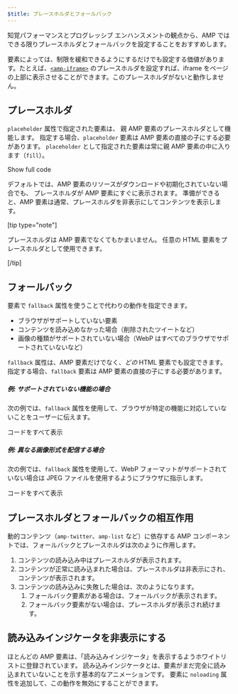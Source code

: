 ```yaml
---
$title: プレースホルダとフォールバック
---
```


知覚パフォーマンスとプログレッシブ エンハンスメントの観点から、AMP ではできる限りプレースホルダとフォールバックを設定することをおすすめします。

要素によっては、制限を緩和できるようにするだけでも設定する価値があります。たとえば、[`<amp-iframe>`](/ja/docs/reference/components/amp-iframe.html#iframe-with-placeholder) のプレースホルダを設定すれば、iframe をページの上部に表示させることができます。このプレースホルダがないと動作しません。

## プレースホルダ

`placeholder` 属性で指定された要素は、
親 AMP 要素のプレースホルダとして機能します。
指定する場合、`placeholder` 要素は AMP 要素の直接の子にする必要があります。
`placeholder` として指定された要素は常に親 AMP 要素の中に入ります（`fill`）。

<!--embedded amp-anim responsive example -->
<div>
<amp-iframe height="253"
            layout="fixed-height"
            sandbox="allow-scripts allow-forms allow-same-origin"
            resizable
            src="https://ampproject-b5f4c.firebaseapp.com/examples/ampanim.responsive.embed.html">
  <div overflow tabindex="0" role="button" aria-label="Show more">Show full code</div>
  <div placeholder></div> 
</amp-iframe> 
</div>

デフォルトでは、AMP 要素のリソースがダウンロードや初期化されていない場合でも、
プレースホルダが AMP 要素にすぐに表示されます。
準備ができると、AMP 要素は通常、プレースホルダを非表示にしてコンテンツを表示します。

[tip type="note"]

プレースホルダは AMP 要素でなくてもかまいません。
任意の HTML 要素をプレースホルダとして使用できます。

[/tip]

## フォールバック

要素で `fallback` 属性を使うことで代わりの動作を指定できます。

* ブラウザがサポートしていない要素
* コンテンツを読み込めなかった場合（削除されたツイートなど）
* 画像の種類がサポートされていない場合（WebP はすべてのブラウザでサポートされていないなど）

`fallback` 属性は、AMP 要素だけでなく、*どの* HTML 要素でも設定できます。指定する場合、`fallback` 要素は AMP 要素の直接の子にする必要があります。

##### 例: サポートされていない機能の場合

次の例では、`fallback` 属性を使用して、ブラウザが特定の機能に対応していないことをユーザーに伝えます。

<!--embedded video example  -->
<div>
<amp-iframe height="234"
            layout="fixed-height"
            sandbox="allow-scripts allow-forms allow-same-origin"
            resizable
            src="https://ampproject-b5f4c.firebaseapp.com/examples/ampvideo.fallback.embed.html">
  <div overflow tabindex="0" role="button" aria-label="さらに表示">コードをすべて表示</div>
  <div placeholder></div> 
</amp-iframe> 
</div>

##### 例: 異なる画像形式を配信する場合

次の例では、`fallback` 属性を使用して、WebP フォーマットがサポートされていない場合は JPEG ファイルを使用するようにブラウザに指示します。

<div>
<amp-iframe height=309 layout=fixed-height sandbox="allow-scripts allow-forms allow-same-origin" resizable src="https://ampproject-b5f4c.firebaseapp.com/examples/responsive.webp.embed.html"><div overflow tabindex=0 role=button aria-label="さらに表示">コードをすべて表示</div><div placeholder></div></amp-iframe></div>

## プレースホルダとフォールバックの相互作用

動的コンテンツ（`amp-twitter`、`amp-list` など）に依存する AMP コンポーネントでは、フォールバックとプレースホルダは次のように作用します。

<ol>
  <li>コンテンツの読み込み中はプレースホルダが表示されます。</li>
  <li>コンテンツが正常に読み込まれた場合は、プレースホルダは非表示にされ、コンテンツが表示されます。</li>
  <li>コンテンツの読み込みに失敗した場合は、次のようになります。
    <ol>
      <li>フォールバック要素がある場合は、フォールバックが表示されます。</li>
      <li>フォールバック要素がない場合は、プレースホルダが表示され続けます。</li>
    </ol>
  </li>
</ol>

## 読み込みインジケータを非表示にする

ほとんどの AMP 要素は、「読み込みインジケータ」を表示するようホワイトリストに登録されています。
読み込みインジケータとは、要素がまだ完全に読み込まれていないことを示す基本的なアニメーションです。
要素に `noloading` 属性を追加して、この動作を無効にすることができます。
 
